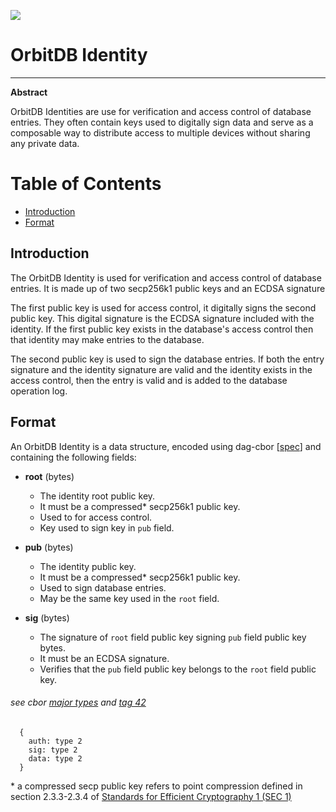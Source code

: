 ![](https://img.shields.io/badge/status-wip-orange.svg?style=flat-square)

# OrbitDB Identity

-----

**Abstract**

OrbitDB Identities are use for verification and access control of database entries. They often contain keys used to digitally sign data and serve as a composable way to distribute access to multiple devices without sharing any private data.

# Table of Contents

- [Introduction](#introduction)
- [Format](#format)

## Introduction

The OrbitDB Identity is used for verification and access control of database entries. It is made up of two secp256k1 public keys and an ECDSA signature

The first public key is used for access control, it digitally signs the second public key. This digital signature is the ECDSA signature included with the identity. If the first public key exists in the database's access control then that identity may make entries to the database.

The second public key is used to sign the database entries. If both the entry signature and the identity signature are valid and the identity exists in the access control, then the entry is valid and is added to the database operation log.

## Format

An OrbitDB Identity is a data structure, encoded using dag-cbor [[spec](https://github.com/ipld/ipld/blob/master/specs/codecs/dag-cbor/spec.md)] and containing the following fields:

- **root** (bytes)
  - The identity root public key.
  - It must be a compressed* secp256k1 public key.
  - Used to for access control.
  - Key used to sign key in `pub` field.


- **pub** (bytes)
  - The identity public key.
  - It must be a compressed* secp256k1 public key.
  - Used to sign database entries.
  - May be the same key used in the `root` field.


- **sig** (bytes)
  - The signature of `root` field public key signing `pub` field public key bytes.
  - It must be an ECDSA signature.
  - Verifies that the `pub` field public key belongs to the `root` field public key.


###### see cbor [major types](https://www.rfc-editor.org/rfc/rfc8949.html#section-3.1) and [tag 42](https://github.com/ipld/cid-cbor/)

```
  {
    auth: type 2
    sig: type 2
    data: type 2
  }
```

\* a compressed secp public key refers to point compression defined in section 2.3.3-2.3.4 of [Standards for Efficient
Cryptography 1 (SEC 1)](https://www.secg.org/sec1-v2.pdf)
